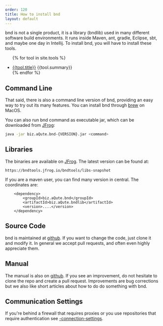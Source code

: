 ```yaml
---
order: 120
title: How to install bnd
layout: default
---
```


bnd is not a single product, it is a library (bndlib) used in many different software build environments. It runs inside Maven, ant, gradle, Eclipse, sbt, and maybe one day in Intellij. To install bnd, you will have to install these tools. 

<div>
<ul class="property-index">

{% for tool in site.tools %}<li><a href="{{ tool.url | prepend: site.github.url }}">{{tool.title}}</a> {{tool.summary}}</li>
{% endfor %}

</ul>
</div>

## Command Line
That said, there is also a command line version of bnd, providing an easy way to try out its many features. You can install bnd through [brew][1] on MacOS.

You can also run bnd command as executable jar, which can be downloaded from [JFrog][7]:
```bash
java -jar biz.aQute.bnd-{VERSION}.jar <command>
```

## Libraries
The binaries are available on [JFrog][4]. The latest version can be found at:

	https://bndtools.jfrog.io/bndtools/libs-snapshot

If you are a maven user, you can find many version in central. The coordinates are:

		<dependency>
			<groupId>biz.aQute.bnd</groupId>
			<artifactId>biz.aQute.bndlib</artifactId>
			<version>....</version>
		</dependency>


## Source Code
bnd is maintained at [github][3]. If you want to change the code, just clone it and modify it. In general we accept pull requests, and often even highly appreciate them.

## Manual
The manual is also on [github][5]. If you see an improvement, do not hesitate to clone the repo and create a pull request. Improvements are bug corrections but we also like short articles about how to do do something with bnd.

## Communication Settings

If you're behind a firewall that requires proxies or you use repositories that require authentication see [-connection-settings][6].

[1]: https://brew.sh/
[3]: https://github.com/bndtools/bnd
[4]: https://bndtools.jfrog.io/bndtools/libs-snapshot
[5]: https://github.com/bndtools/bnd/tree/master/docs
[6]: /instructions/connection-settings
[7]: https://bndtools.jfrog.io/bndtools/libs-snapshot/biz/aQute/bnd/biz.aQute.bnd/

